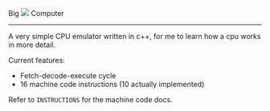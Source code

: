 Big
![](http://memes.ucoz.com/_nw/21/31079907.jpg)
Computer

---

A very simple CPU emulator written in c++, for me to learn how a cpu works in more detail.

Current features:
 - Fetch-decode-execute cycle
 - 16 machine code instructions (10 actually implemented)

Refer to `INSTRUCTIONS` for the machine code docs.
